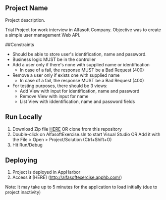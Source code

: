 ## Project Name

Project description.

Trial Project for work interview in Alfasoft Company. Objective was to create a simple user management Web API.

##Constraints

* Should be able to store user's identification, name and password.
* Business logic MUST be in the controller
* Add a user only if there's none with supplied name or identification
  * In case of a fail, the response MUST be a Bad Request (400)
* Remove a user only if exists one with supplied name
  * In case of a fail, the response MUST be a Bad Request (400)
* For testing purposes, there should be 3 views:
  * Add View with input for identification, name and password
  * Remove View with input for name
  * List View with iddentification, name and password fields


## Run Locally
1. Download Zip file [HERE](https://github.com/isel-31612/AlfasoftExercise/archive/master.zip) OR clone from this repository
2. Double-click on AlfasoftExercise.sln to start Visual Studio OR Add it with the File > Open > Project/Solution (Ctrl+Shift+O)
3. Hit Run/Debug

## Deploying

1. Project is deployed in AppHarbor
2. Access it [HERE] (http://alfasoftexercise.apphb.com/)

Note: It may take up to 5 minutes for the application to load initially (due to project inactivity)
